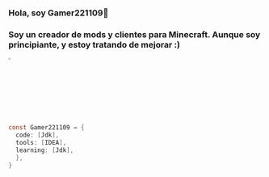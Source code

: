 ### Hola, soy Gamer221109👋
### Soy un creador de mods y clientes para Minecraft. Aunque soy principiante, y estoy tratando de mejorar :)

<p>
    <a href="https://www.youtube.com/channel/UCiJFttBZkG8nTPn80gvE1XA"><img alt=""
    <img src="https://user-images.githubusercontent.com/82683364/213351446-ef4ec60b-e0bd-4318-a1f7-5d0c9b10e9ed.png" style="width: 3%">
</p>

```java
const Gamer221109 = {
  code: [Jdk],
  tools: [IDEA],
  learning: [Jdk],
  },
}
```

<!--
**Gamer221100/Gamer221100** is a ✨ _special_ ✨ repository because its `README.md` (this file) appears on your GitHub profile.

Here are some ideas to get you started:

- 🔭 I’m currently working on ...
- 🌱 I’m currently learning ...
- 👯 I’m looking to collaborate on ...
- 🤔 I’m looking for help with ...
- 💬 Ask me about ...
- 📫 How to reach me: ...
- 😄 Pronouns: ...
- ⚡ Fun fact: ...
-->
